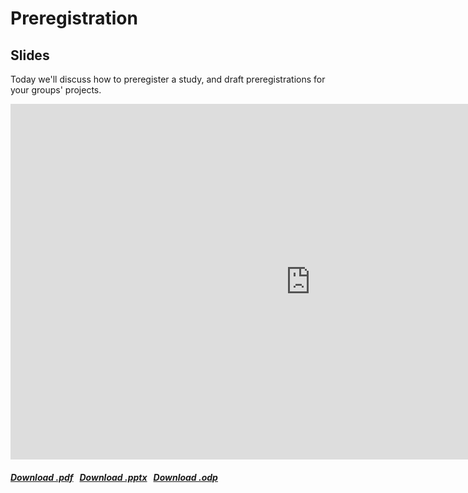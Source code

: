 # Preregistration

## Slides

Today we'll discuss how to preregister a study, and draft preregistrations for your groups' projects.

<iframe src="https://docs.google.com/presentation/d/e/2PACX-1vRnlb9a78vTzWr-ZpQky39Duuz1K8XAmxyl7T3r_qaFT0VGTnkW7-5xCBGjJovNa0psKDvvcKQz9opS/embed?start=false&loop=false" frameborder="0" width="960" height="569" allowfullscreen="true" mozallowfullscreen="true" webkitallowfullscreen="true"></iframe>

<h5>
<a href=https://docs.google.com/presentation/d/17RC7GRm33ixfaFuveMyWb01g-i_prerpLYpSR-5j67Y/export/pdf><i class="fa-solid fa-file-pdf"></i> Download .pdf</a>
&nbsp;
<a href=https://docs.google.com/presentation/d/17RC7GRm33ixfaFuveMyWb01g-i_prerpLYpSR-5j67Y/export/pptx><i class="fa-solid fa-file-powerpoint"></i> Download .pptx</a>
&nbsp;
<a href=https://docs.google.com/presentation/d/17RC7GRm33ixfaFuveMyWb01g-i_prerpLYpSR-5j67Y/export/odp><i class="fa-solid fa-file"></i> Download .odp</a>
</h5>
